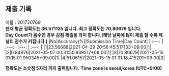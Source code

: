 


  
## 제출 기록  
이름 : 201720769  
**현재 평균 정확도는 36.571125 입니다. 최고 정확도는 70.80679 입니다.**  
**Day Count가 음수인 경우 감점 제출을 의미 합니다.(해당 날짜에 많이 제출 할 수록 페널티 점수가 커집니다.)**
|No|Accuracy(%)|Submission Time|Day Count|
| :---: | :---: | :---: | :---: |
|1|23.56688|2021-04-29 20:56:45.517133+09:00|1|
|2|0.84926|2021-05-07 00:31:50.839517+09:00|1|
|3|70.80679|2021-05-15 01:15:01.950345+09:00|1|
|4|51.06157|2021-05-15 01:31:18.415201+09:00|2|


**정확도는 소숫점 5자리 까지 출력됩니다.**
**Time zone is seoul,korea (UTC+9:00)**
